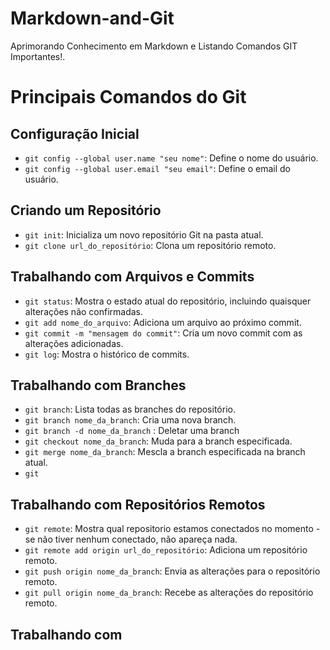 # Markdown-and-Git
Aprimorando Conhecimento em Markdown e Listando Comandos GIT Importantes!.

# Principais Comandos do Git

## Configuração Inicial

- `git config --global user.name "seu nome"`: Define o nome do usuário.
- `git config --global user.email "seu email"`: Define o email do usuário.

## Criando um Repositório

- `git init`: Inicializa um novo repositório Git na pasta atual.
- `git clone url_do_repositório`: Clona um repositório remoto.

## Trabalhando com Arquivos e Commits

- `git status`: Mostra o estado atual do repositório, incluindo quaisquer alterações não confirmadas.
- `git add nome_do_arquivo`: Adiciona um arquivo ao próximo commit.
- `git commit -m "mensagem do commit"`: Cria um novo commit com as alterações adicionadas.
- `git log`: Mostra o histórico de commits.

## Trabalhando com Branches

- `git branch`: Lista todas as branches do repositório.
- `git branch nome_da_branch`: Cria uma nova branch.
- `git branch -d nome_da_branch` : Deletar uma branch
- `git checkout nome_da_branch`: Muda para a branch especificada.
- `git merge nome_da_branch`: Mescla a branch especificada na branch atual.
- `git `

## Trabalhando com Repositórios Remotos
- `git remote`: Mostra qual repositorio estamos conectados no momento - se não tiver nenhum conectado, não apareça nada.
- `git remote add origin url_do_repositório`: Adiciona um repositório remoto.
- `git push origin nome_da_branch`: Envia as alterações para o repositório remoto.
- `git pull origin nome_da_branch`: Recebe as alterações do repositório remoto.

## Trabalhando com 
